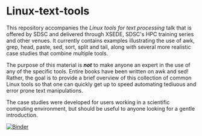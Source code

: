 # Linux-text-tools

This repository accompanies the *Linux tools for text processing* talk
that is offered by SDSC and delivered through XSEDE, SDSC's HPC
training series and other venues. It currently contains examples
illustrating the use of awk, grep, head, paste, sed, sort, split and
tail, along with several more realistic case studies that combine
multiple tools.

The purpose of this material is ***not*** to make anyone an expert in
the use of any of the specific tools. Entire books have been written
on awk and sed! Rather, the goal is to provide a brief overview of
this collection of common Linux tools so that one can quickly get up
to speed automating tediuous and error prone text manipulations.

The case studies were developed for users working in a scientific
computing environment, but should be useful to anyone looking for a
gentle introduction.

[![Binder](https://mybinder.org/badge_logo.svg)](https://mybinder.org/v2/gh/sinkovit/Linux-text-tools/HEAD)
